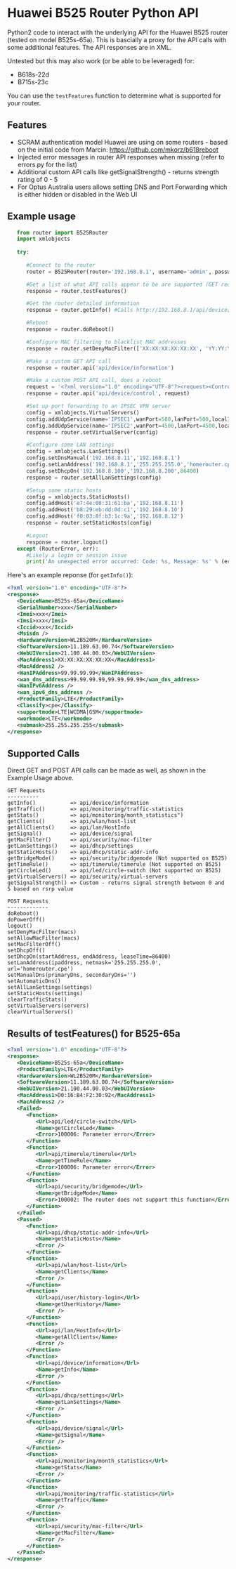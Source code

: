# Huawei B525 Router Python API
Python2 code to interact with the underlying API for the Huawei B525 router (tested on model B525s-65a).
This is bascially a proxy for the API calls with some additional features.
The API responses are in XML.

Untested but this may also work (or be able to be leveraged) for:
- B618s-22d
- B715s-23c

You can use the ```testFeatures``` function to determine what is supported for your router.

## Features
- SCRAM authentication model Huawei are using on some routers - based on the initial code from Marcin: https://github.com/mkorz/b618reboot
- Injected error messages in router API responses when missing (refer to errors.py for the list)
- Additional custom API calls like getSignalStrength() - returns strength rating of 0 - 5
- For Optus Australia users allows setting DNS and Port Forwarding which is either hidden or disabled in the Web UI

## Example usage
```python
   from router import B525Router
   import xmlobjects
   
   try:
   
      #Connect to the router
      router = B525Router(router='192.168.8.1', username='admin', password='xxx')

      #Get a list of what API calls appear to be are supported (GET requests only)
      response = router.testFeatures()

      #Get the router detailed information
      response = router.getInfo() #Calls http://192.168.8.1/api/device/information

      #Reboot
      response = router.doReboot()

      #Configure MAC filtering to blacklist MAC addresses
      response = router.setDenyMacFilter(['XX:XX:XX:XX:XX:XX', 'YY:YY:YY:YY:YY:YY'])

      #Make a custom GET API call
      response = router.api('api/device/information')

      #Make a custom POST API call, does a reboot
      request = '<?xml version="1.0" encoding="UTF-8"?><request><Control>1</Control></request>'
      response = router.api('api/device/control', request)

      #Set up port forwarding to an IPSEC VPN server
      config = xmlobjects.VirtualServers()
      config.addUdpService(name='IPSEC1',wanPort=500,lanPort=500,localIp='192.168.8.11')
      config.addUdpService(name='IPSEC2',wanPort=4500,lanPort=4500,localIp='192.168.8.11')
      response = router.setVirtualServer(config)

      #Configure some LAN settings
      config = xmlobjects.LanSettings()
      config.setDnsManual('192.168.8.11','192.168.8.1')
      config.setLanAddress('192.168.8.1','255.255.255.0','homerouter.cpe')
      config.setDhcpOn('192.168.8.100','192.168.8.200',86400)
      response = router.setAllLanSettings(config)

      #Setup some static hosts
      config = xmlobjects.StaticHosts()
      config.addHost('e7:4e:08:31:61:ba','192.168.8.11')
      config.addHost('b8:29:eb:dd:0d:c1','192.168.8.10')
      config.addHost('f0:03:8f:b3:1c:9a','192.168.8.12')
      response = router.setStaticHosts(config)

      #Logout
      response = router.logout()
   except (RouterError, err):
      #Likely a login or session issue
      print('An unexpected error occurred: Code: %s, Message: %s' % (err.code, err.message))
```

Here's an example reponse (for ```getInfo()```):
```xml
<?xml version="1.0" encoding="UTF-8"?>
<response>
   <DeviceName>B525s-65a</DeviceName>
   <SerialNumber>xxx</SerialNumber>
   <Imei>xxx</Imei>
   <Imsi>xxx</Imsi>
   <Iccid>xxx</Iccid>
   <Msisdn />
   <HardwareVersion>WL2B520M</HardwareVersion>
   <SoftwareVersion>11.189.63.00.74</SoftwareVersion>
   <WebUIVersion>21.100.44.00.03</WebUIVersion>
   <MacAddress1>XX:XX:XX:XX:XX:XX</MacAddress1>
   <MacAddress2 />
   <WanIPAddress>99.99.99.99</WanIPAddress>
   <wan_dns_address>99.99.99.99,99.99.99.99</wan_dns_address>
   <WanIPv6Address />
   <wan_ipv6_dns_address />
   <ProductFamily>LTE</ProductFamily>
   <Classify>cpe</Classify>
   <supportmode>LTE|WCDMA|GSM</supportmode>
   <workmode>LTE</workmode>
   <submask>255.255.255.255</submask>
</response>
```

## Supported Calls
Direct GET and POST API calls can be made as well, as shown in the Example Usage above.
```
GET Requests
----------
getInfo()           => api/device/information
getTraffic()        => api/monitoring/traffic-statistics
getStats()          => api/monitoring/month_statistics")
getClients()        => api/wlan/host-list
getAllClients()     => api/lan/HostInfo
getSignal()         => api/device/signal
getMacFilter()      => api/security/mac-filter
getLanSettings()    => api/dhcp/settings
getStaticHosts()    => api/dhcp/static-addr-info
getBridgeMode()     => api/security/bridgemode (Not supported on B525)
getTimeRule()       => api/timerule/timerule (Not supported on B525)
getCircleLed()      => api/led/circle-switch (Not supported on B525)
getVirtualServers() => api/security/virtual-servers
getSignalStrength() => Custom - returns signal strength between 0 and 5 based on rsrp value

POST Requests
-------------
doReboot()
doPowerOff()
logout()
setDenyMacFilter(macs)
setAllowMacFilter(macs)
setMacFilterOff()
setDhcpOff()
setDhcpOn(startAddress, endAddress, leaseTime=86400)
setLanAddress(ipaddress, netmask='255.255.255.0', url='homerouter.cpe')
setManualDns(primaryDns, secondaryDns='')
setAutomaticDns()
setAllLanSettings(settings)
setStaticHosts(settings)
clearTrafficStats()
setVirtualServers(servers)
clearVirtualServers()
```

## Results of testFeatures() for B525-65a
```xml
<?xml version="1.0" encoding="UTF-8"?>
<response>
   <DeviceName>B525s-65a</DeviceName>
   <ProductFamily>LTE</ProductFamily>
   <HardwareVersion>WL2B520M</HardwareVersion>
   <SoftwareVersion>11.189.63.00.74</SoftwareVersion>
   <WebUIVersion>21.100.44.00.03</WebUIVersion>
   <MacAddress1>D0:16:B4:F2:30:92</MacAddress1>
   <MacAddress2 />
   <Failed>
      <Function>
         <Url>api/led/circle-switch</Url>
         <Name>getCircleLed</Name>
         <Error>100006: Parameter error</Error>
      </Function>
      <Function>
         <Url>api/timerule/timerule</Url>
         <Name>getTimeRule</Name>
         <Error>100006: Parameter error</Error>
      </Function>
      <Function>
         <Url>api/security/bridgemode</Url>
         <Name>getBridgeMode</Name>
         <Error>100002: The router does not support this function</Error>
      </Function>
   </Failed>
   <Passed>
      <Function>
         <Url>api/dhcp/static-addr-info</Url>
         <Name>getStaticHosts</Name>
         <Error />
      </Function>
      <Function>
         <Url>api/wlan/host-list</Url>
         <Name>getClients</Name>
         <Error />
      </Function>
      <Function>
         <Url>api/user/history-login</Url>
         <Name>getUserHistory</Name>
         <Error />
      </Function>
      <Function>
         <Url>api/lan/HostInfo</Url>
         <Name>getAllClients</Name>
         <Error />
      </Function>
      <Function>
         <Url>api/device/information</Url>
         <Name>getInfo</Name>
         <Error />
      </Function>
      <Function>
         <Url>api/dhcp/settings</Url>
         <Name>getLanSettings</Name>
         <Error />
      </Function>
      <Function>
         <Url>api/device/signal</Url>
         <Name>getSignal</Name>
         <Error />
      </Function>
      <Function>
         <Url>api/monitoring/month_statistics</Url>
         <Name>getStats</Name>
         <Error />
      </Function>
      <Function>
         <Url>api/monitoring/traffic-statistics</Url>
         <Name>getTraffic</Name>
         <Error />
      </Function>
      <Function>
         <Url>api/security/mac-filter</Url>
         <Name>getMacFilter</Name>
         <Error />
      </Function>
   </Passed>
</response>
```
